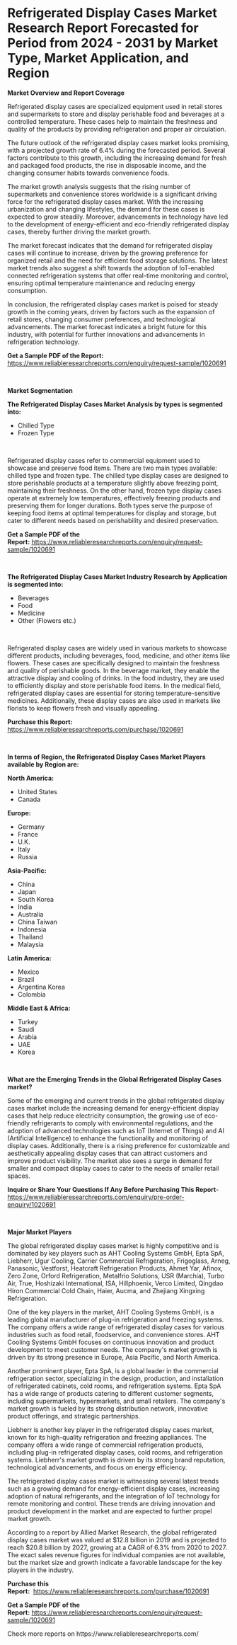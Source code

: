<p><h1>Refrigerated Display Cases Market Research Report Forecasted for Period from 2024 -  2031 by Market Type, Market Application, and Region</h1></p><p><strong>Market Overview and Report Coverage</strong></p>
<p><p>Refrigerated display cases are specialized equipment used in retail stores and supermarkets to store and display perishable food and beverages at a controlled temperature. These cases help to maintain the freshness and quality of the products by providing refrigeration and proper air circulation.</p><p>The future outlook of the refrigerated display cases market looks promising, with a projected growth rate of 6.4% during the forecasted period. Several factors contribute to this growth, including the increasing demand for fresh and packaged food products, the rise in disposable income, and the changing consumer habits towards convenience foods.</p><p>The market growth analysis suggests that the rising number of supermarkets and convenience stores worldwide is a significant driving force for the refrigerated display cases market. With the increasing urbanization and changing lifestyles, the demand for these cases is expected to grow steadily. Moreover, advancements in technology have led to the development of energy-efficient and eco-friendly refrigerated display cases, thereby further driving the market growth.</p><p>The market forecast indicates that the demand for refrigerated display cases will continue to increase, driven by the growing preference for organized retail and the need for efficient food storage solutions. The latest market trends also suggest a shift towards the adoption of IoT-enabled connected refrigeration systems that offer real-time monitoring and control, ensuring optimal temperature maintenance and reducing energy consumption.</p><p>In conclusion, the refrigerated display cases market is poised for steady growth in the coming years, driven by factors such as the expansion of retail stores, changing consumer preferences, and technological advancements. The market forecast indicates a bright future for this industry, with potential for further innovations and advancements in refrigeration technology.</p></p>
<p><strong>Get a Sample PDF of the Report:</strong> <a href="https://www.reliableresearchreports.com/enquiry/request-sample/1020691">https://www.reliableresearchreports.com/enquiry/request-sample/1020691</a></p>
<p>&nbsp;</p>
<p><strong>Market Segmentation</strong></p>
<p><strong>The Refrigerated Display Cases Market Analysis by types is segmented into:</strong></p>
<p><ul><li>Chilled Type</li><li>Frozen Type</li></ul></p>
<p>&nbsp;</p>
<p><p>Refrigerated display cases refer to commercial equipment used to showcase and preserve food items. There are two main types available: chilled type and frozen type. The chilled type display cases are designed to store perishable products at a temperature slightly above freezing point, maintaining their freshness. On the other hand, frozen type display cases operate at extremely low temperatures, effectively freezing products and preserving them for longer durations. Both types serve the purpose of keeping food items at optimal temperatures for display and storage, but cater to different needs based on perishability and desired preservation.</p></p>
<p><strong>Get a Sample PDF of the Report:</strong>&nbsp;<a href="https://www.reliableresearchreports.com/enquiry/request-sample/1020691">https://www.reliableresearchreports.com/enquiry/request-sample/1020691</a></p>
<p>&nbsp;</p>
<p><strong>The Refrigerated Display Cases Market Industry Research by Application is segmented into:</strong></p>
<p><ul><li>Beverages</li><li>Food</li><li>Medicine</li><li>Other (Flowers etc.)</li></ul></p>
<p>&nbsp;</p>
<p><p>Refrigerated display cases are widely used in various markets to showcase different products, including beverages, food, medicine, and other items like flowers. These cases are specifically designed to maintain the freshness and quality of perishable goods. In the beverage market, they enable the attractive display and cooling of drinks. In the food industry, they are used to efficiently display and store perishable food items. In the medical field, refrigerated display cases are essential for storing temperature-sensitive medicines. Additionally, these display cases are also used in markets like florists to keep flowers fresh and visually appealing.</p></p>
<p><strong>Purchase this Report:</strong>&nbsp; <a href="https://www.reliableresearchreports.com/purchase/1020691">https://www.reliableresearchreports.com/purchase/1020691</a></p>
<p>&nbsp;</p>
<p><strong>In terms of Region, the Refrigerated Display Cases Market Players available by Region are:</strong></p>
<p>
    <p> <strong> North America: </strong>
        <ul>
            <li>United States</li>
            <li>Canada</li>
        </ul>
        </p> 
    <p> <strong> Europe: </strong>
        <ul>
            <li>Germany</li>
            <li>France</li>
            <li>U.K.</li>
            <li>Italy</li>
            <li>Russia</li>
        </ul>
        </p> 
    <p> <strong> Asia-Pacific: </strong>
        <ul>
            <li>China</li>
            <li>Japan</li>
            <li>South Korea</li>
            <li>India</li>
            <li>Australia</li>
            <li>China Taiwan</li>
            <li>Indonesia</li>
            <li>Thailand</li>
            <li>Malaysia</li>
        </ul>
        </p> 
    <p> <strong> Latin America: </strong>
        <ul>
            <li>Mexico</li>
            <li>Brazil</li>
            <li>Argentina Korea</li>
            <li>Colombia</li>
        </ul>
        </p> 
    <p> <strong> Middle East & Africa: </strong>
        <ul>
            <li>Turkey</li>
            <li>Saudi</li>
            <li>Arabia</li>
            <li>UAE</li>
            <li>Korea</li>
        </ul>
    </p>
    </p>
<p>&nbsp;</p>
<p><strong>What are the Emerging Trends in the Global Refrigerated Display Cases market?</strong></p>
<p><p>Some of the emerging and current trends in the global refrigerated display cases market include the increasing demand for energy-efficient display cases that help reduce electricity consumption, the growing use of eco-friendly refrigerants to comply with environmental regulations, and the adoption of advanced technologies such as IoT (Internet of Things) and AI (Artificial Intelligence) to enhance the functionality and monitoring of display cases. Additionally, there is a rising preference for customizable and aesthetically appealing display cases that can attract customers and improve product visibility. The market also sees a surge in demand for smaller and compact display cases to cater to the needs of smaller retail spaces.</p></p>
<p><strong>Inquire or Share Your Questions If Any Before Purchasing This Report</strong>- <a href="https://www.reliableresearchreports.com/enquiry/pre-order-enquiry/1020691">https://www.reliableresearchreports.com/enquiry/pre-order-enquiry/1020691</a></p>
<p>&nbsp;</p>
<p><strong>Major Market Players</strong></p>
<p><p>The global refrigerated display cases market is highly competitive and is dominated by key players such as AHT Cooling Systems GmbH, Epta SpA, Liebherr, Ugur Cooling, Carrier Commercial Refrigeration, Frigoglass, Arneg, Panasonic, Vestforst, Heatcraft Refrigeration Products, Ahmet Yar, Afinox, Zero Zone, Orford Refrigeration, Metalfrio Solutions, USR (Marchia), Turbo Air, True, Hoshizaki International, ISA, Hillphoenix, Verco Limited, Qingdao Hiron Commercial Cold Chain, Haier, Aucma, and Zhejiang Xingxing Refrigeration.</p><p>One of the key players in the market, AHT Cooling Systems GmbH, is a leading global manufacturer of plug-in refrigeration and freezing systems. The company offers a wide range of refrigerated display cases for various industries such as food retail, foodservice, and convenience stores. AHT Cooling Systems GmbH focuses on continuous innovation and product development to meet customer needs. The company's market growth is driven by its strong presence in Europe, Asia Pacific, and North America.</p><p>Another prominent player, Epta SpA, is a global leader in the commercial refrigeration sector, specializing in the design, production, and installation of refrigerated cabinets, cold rooms, and refrigeration systems. Epta SpA has a wide range of products catering to different customer segments, including supermarkets, hypermarkets, and small retailers. The company's market growth is fueled by its strong distribution network, innovative product offerings, and strategic partnerships.</p><p>Liebherr is another key player in the refrigerated display cases market, known for its high-quality refrigeration and freezing appliances. The company offers a wide range of commercial refrigeration products, including plug-in refrigerated display cases, cold rooms, and refrigeration systems. Liebherr's market growth is driven by its strong brand reputation, technological advancements, and focus on energy efficiency.</p><p>The refrigerated display cases market is witnessing several latest trends such as a growing demand for energy-efficient display cases, increasing adoption of natural refrigerants, and the integration of IoT technology for remote monitoring and control. These trends are driving innovation and product development in the market and are expected to further propel market growth.</p><p>According to a report by Allied Market Research, the global refrigerated display cases market was valued at $12.8 billion in 2019 and is projected to reach $20.8 billion by 2027, growing at a CAGR of 6.3% from 2020 to 2027. The exact sales revenue figures for individual companies are not available, but the market size and growth indicate a favorable landscape for the key players in the industry.</p></p>
<p><strong>Purchase this Report:</strong>&nbsp;&nbsp;<a href="https://www.reliableresearchreports.com/purchase/1020691">https://www.reliableresearchreports.com/purchase/1020691</a></p>
<p></p>
<p><strong>Get a Sample PDF of the Report:</strong>&nbsp;<a href="https://www.reliableresearchreports.com/enquiry/request-sample/1020691">https://www.reliableresearchreports.com/enquiry/request-sample/1020691</a></p>
<p>Check more reports on https://www.reliableresearchreports.com/</p>